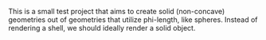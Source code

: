 This is a small test project that aims to create solid (non-concave) geometries out of geometries that utilize phi-length, like spheres. Instead of rendering a shell, we should ideally render a solid object.